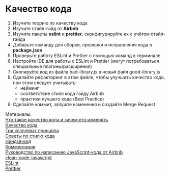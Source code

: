 # Качество кода

1. Изучите теорию по качеству кода
2. Изучите стайл-гайд от **Airbnb**
3. Изучите пакеты **eslint** и **prettier**, сконфигурируйте их с учётом стайл-гайда
4. Добавьте команду для сборки, проверки и исправления кода в **package.json**
5. Проверьте работу ESLint и Prettier с помощью команд в терминале
6. Настройте IDE для работы с ESLint и Prettier (могут потребоваться специальные плагины/расширения)
7. Скопируёте код из файла bad-library.js в новый файл good-library.js
8. Сделайте рефакторинг в этом файле, чтобы улучшить качество кода, при этом следует учитывать:
    - нейминг
    - соответствие стиля кода гайду Airbnb
    - практики лучшего кода (Best Practice)
9. Сделайте коммит, запуште изменения и создайте Merge Request

Материалы:  
[Что такое качество кода и зачем его измерять](https://habr.com/ru/post/205342/)  
[Качество кода](https://habr.com/ru/company/oleg-bunin/blog/433326/)  
[Три ключевых принципа](https://habr.com/ru/post/144611/)  
[Советы по стилю кода](https://learn.javascript.ru/coding-style)  
[Ниндзя-код](https://learn.javascript.ru/ninja-code)  
[Комментарии](https://learn.javascript.ru/comments)  
[Руководство по написанию JavaScript-кода от Airbnb](https://github.com/leonidlebedev/javascript-airbnb)  
[clean-code-javascript](https://github.com/ryanmcdermott/clean-code-javascript)  
[ESLint](https://eslint.org/)  
[Prettier](https://prettier.io/)

